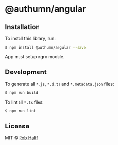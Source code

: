 # @authumn/angular

## Installation

To install this library, run:

```bash
$ npm install @authumn/angular --save
```

App must setup ngrx module.





## Development

To generate all `*.js`, `*.d.ts` and `*.metadata.json` files:

```bash
$ npm run build
```

To lint all `*.ts` files:

```bash
$ npm run lint
```

## License

MIT © [Rob Halff](mailto:rob.halff@gmail.com)

